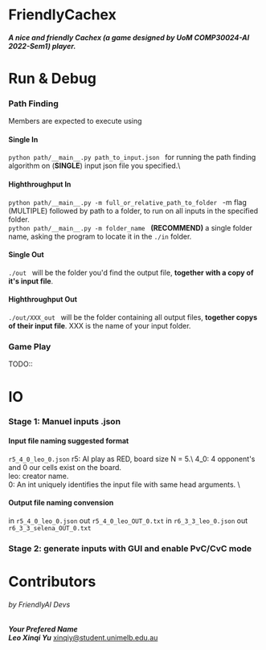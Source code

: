 # FriendlyCachex
##### A nice and friendly Cachex (a game designed by UoM COMP30024-AI 2022-Sem1) player.


# Run & Debug
### Path Finding
Members are expected to execute using
#### Single In
``python path/__main__.py path_to_input.json `` for running the path finding algorithm on (**SINGLE**) input json file you specified.\
#### Highthroughput In
``python path/__main__.py -m full_or_relative_path_to_folder `` -m flag (MULTIPLE) followed by path to a folder, to run on all inputs in the specified folder. \
``python path/__main__.py -m folder_name `` **(RECOMMEND)** a single folder name, asking the program to locate it in the ```./in``` folder.
#### Single Out
``./out `` will be the folder you'd find the output file, **together with a copy of it's input file**. 
#### Highthroughput Out
``./out/XXX_out `` will be the folder containing all output files, **together copys of their input file**. XXX is the name of your input folder. 


### Game Play
TODO::

# IO
### Stage 1: Manuel inputs .json
#### Input file naming suggested format
```r5_4_0_leo_0.json``` 
r5: AI play as RED, board size N = 5.\ 
4_0: 4 opponent's and 0 our cells exist on the board.\
leo: creator name.\
0: An int uniquely identifies the input file with same head arguments. \

#### Output file naming convension
in ```r5_4_0_leo_0.json``` out ```r5_4_0_leo_OUT_0.txt``` 
in ```r6_3_3_leo_0.json``` out ```r6_3_3_selena_OUT_0.txt``` 

### Stage 2: generate inputs with GUI and enable PvC/CvC mode

# Contributors
###### by FriendlyAI Devs
___Your Prefered Name___  \
___Leo Xinqi Yu___ xinqiy@student.unimelb.edu.au

